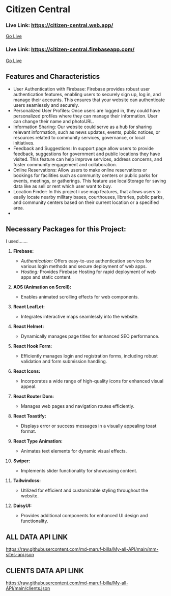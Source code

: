 # Citizen Central
### Live Link: https://citizen-central.web.app/ 
[Go Live](https://citizen-central.web.app/)
### Live Link: https://citizen-central.firebaseapp.com/ 
[Go Live](https://citizen-central.firebaseapp.com/)


## Features and Characteristics
- User Authentication with Firebase: Firebase provides robust user authentication features, enabling users to securely sign up, log in, and manage their accounts. This ensures that your website can authenticate users seamlessly and securely.
- Personalized User Profiles: Once users are logged in, they could have personalized profiles where they can manage their information. User can change their name and photoURL.
- Information Sharing: Our website could serve as a hub for sharing relevant information, such as news updates, events, public notices, or resources related to community services, governance, or local initiatives.
- Feedback and Suggestions: In support page allow users to provide feedback, suggestions for government and public locations they have visited. This feature can help improve services, address concerns, and foster community engagement and collaboration.
- Online Reservations: Allow users to make online reservations or bookings for facilities such as community centers or public parks for events, meetings, or gatherings. This feature use localStorage for saving data like as sell or rent which user want to buy.
- Location Finder: In this project i use map features, that allows users to easily locate nearby military bases, courthouses, libraries, public parks, and community centers based on their current location or a specified area.
- 


## Necessary Packages for this Project:
I used.......
1. **Firebase:**
   - *Authentication:* Offers easy-to-use authentication services for various login methods and secure deployment of web apps.
   - *Hosting:* Provides Firebase Hosting for rapid deployment of web apps and static content.

2. **AOS (Animation on Scroll):**
   - Enables animated scrolling effects for web components.

3. **React LeafLet:**
   - Integrates interactive maps seamlessly into the website.

4. **React Helmet:**
   - Dynamically manages page titles for enhanced SEO performance.

5. **React Hook Form:**
   - Efficiently manages login and registration forms, including robust validation and form submission handling.

6. **React Icons:**
   - Incorporates a wide range of high-quality icons for enhanced visual appeal.

7. **React Router Dom:**
   - Manages web pages and navigation routes efficiently.

8. **React Toastify:**
   - Displays error or success messages in a visually appealing toast format.

9. **React Type Animation:**
   - Animates text elements for dynamic visual effects.

10. **Swiper:**
    - Implements slider functionality for showcasing content.

11. **Tailwindcss:**
    - Utilized for efficient and customizable styling throughout the website.

12. **DaisyUI:**
    - Provides additional components for enhanced UI design and functionality.



## ALL DATA API LINK
https://raw.githubusercontent.com/md-maruf-billa/My-all-API/main/mm-sites-api.json

## CLIENTS DATA API LINK
https://raw.githubusercontent.com/md-maruf-billa/My-all-API/main/clients.json










